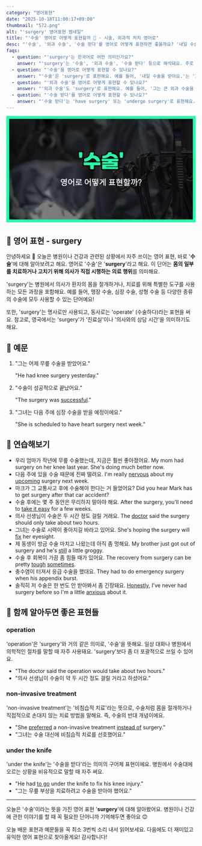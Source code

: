 ```yaml
---
category: "영어표현"
date: "2025-10-18T11:00:17+09:00"
thumbnail: "572.png"
alt: "'surgery' 영어표현 썸네일"
title: "'수술' 영어로 어떻게 표현할까 🏥 - 시술, 외과적 처치 영어로"
desc: "'수술', '외과 수술', '수술 받다'를 영어로 어떻게 표현하면 좋을까요? '내일 수술을 받아요.', '그는 큰 외과 수술을 했어요.' 등을 영어로 표현하는 법을 배워봅시다. 다양한 예문을 통해서 연습하고 본인의 표현으로 만들어 보세요."
faqs: 
  - question: "'surgery'는 한국어로 어떤 의미인가요?"
    answer: "'surgery'는 '수술', '외과 수술', '수술 받다' 등으로 해석돼요. 주로 의학적으로 몸을 치료하거나 고치는 절차를 말해요."
  - question: "'수술'을 영어로 어떻게 표현할 수 있나요?"
    answer: "'수술'은 'surgery'로 표현해요. 예를 들어, '내일 수술을 받아요.'는 'I'm having surgery tomorrow.'라고 해요."
  - question: "'외과 수술'을 영어로 어떻게 표현할 수 있나요?"
    answer: "'외과 수술'도 'surgery'로 표현해요. 예를 들어, '그는 큰 외과 수술을 했어요.'는 'He had major surgery.'라고 말해요."
  - question: "'수술 받다'를 영어로 어떻게 표현할 수 있나요?"
    answer: "'수술 받다'는 'have surgery' 또는 'undergo surgery'로 표현해요. 예를 들어, '그녀는 최근에 수술을 받았어요.'는 'She recently had surgery.'라고 해요."
---
```


!['surgery' 영어표현](./572.png)

## 🌟 영어 표현 - surgery

안녕하세요 👋 오늘은 병원이나 건강과 관련된 상황에서 자주 쓰이는 영어 표현, 바로 '**수술**'에 대해 알아보려고 해요. 영어로 '수술'은 '**surgery**'라고 해요. 이 단어는 **몸의 일부를 치료하거나 고치기 위해 의사가 직접 시행하는 의료 행위**를 의미해요.

'surgery'는 병원에서 의사가 환자의 몸을 절개하거나, 치료를 위해 특별한 도구를 사용하는 모든 과정을 포함해요. 예를 들어, 맹장 수술, 심장 수술, 성형 수술 등 다양한 종류의 수술에 모두 사용할 수 있는 단어예요!

또한, 'surgery'는 명사로만 사용되고, 동사로는 'operate' (수술하다)라는 표현을 써요. 참고로, 영국에서는 'surgery'가 '진료실'이나 '의사와의 상담 시간'을 의미하기도 해요.

## 📖 예문

1. "그는 어제 무릎 수술을 받았어요."

   "He had knee surgery yesterday."

2. "수술이 성공적으로 끝났어요."

   "The surgery was [successful](/blog/in-english/276.successful/)."

3. "그녀는 다음 주에 심장 수술을 받을 예정이에요."

   "She is scheduled to have heart surgery next week."



## 💬 연습해보기

<ul data-interactive-list>

  <li data-interactive-item>
    <span data-toggler>우리 엄마가 작년에 무릎 수술했는데, 지금은 훨씬 좋아졌어요.</span>
    <span data-answer>My mom had surgery on her knee last year. She's doing much better now.</span>
  </li>

  <li data-interactive-item>
    <span data-toggler>다음 주에 있을 수술 때문에 진짜 떨려요.</span>
    <span data-answer>I'm really <a href="/blog/in-english/115.nervous/">nervous</a> about my <a href="/blog/in-english/250.upcoming/">upcoming</a> surgery next week.</span>
  </li>

  <li data-interactive-item>
    <span data-toggler>마크가 그 교통사고 후에 수술해야 한다는 거 들었어요?</span>
    <span data-answer>Did you hear Mark has to get surgery after that car accident?</span>
  </li>

  <li data-interactive-item>
    <span data-toggler>수술 후에는 몇 주 동안은 무리하지 말아야 해요.</span>
    <span data-answer>After the surgery, you'll need to <a href="/blog/너무-긴장하지마-영어표현/">take it easy</a> for a few weeks.</span>
  </li>

  <li data-interactive-item>
    <span data-toggler>의사 선생님이 수술은 두 시간 정도 걸릴 거래요.</span>
    <span data-answer>The <a href="/blog/in-english/563.doctor/">doctor</a> said the surgery should only take about two hours.</span>
  </li>

  <li data-interactive-item>
    <span data-toggler>그녀는 수술로 시력이 좋아지길 바라고 있어요.</span>
    <span data-answer>She's hoping the surgery will <a href="/blog/in-english/524.fix/">fix</a> her eyesight.</span>
  </li>

  <li data-interactive-item>
    <span data-toggler>제 동생이 방금 수술 마치고 나왔는데 아직 좀 멍해요.</span>
    <span data-answer>My brother just got out of surgery and he's <a href="/blog/in-english/254.still/">still</a> a little groggy.</span>
  </li>

  <li data-interactive-item>
    <span data-toggler>수술 후 회복이 가끔 좀 힘들 때가 있어요.</span>
    <span data-answer>The recovery from surgery can be pretty <a href="/blog/in-english/183.tough/">tough</a> <a href="/blog/in-english/270.sometimes/">sometimes</a>.</span>
  </li>

  <li data-interactive-item>
    <span data-toggler>충수염이 터져서 응급 수술을 했대요.</span>
    <span data-answer>They had to do emergency surgery when his appendix burst.</span>
  </li>

  <li data-interactive-item>
    <span data-toggler>솔직히 저 수술은 한 번도 안 받아봐서 좀 긴장돼요.</span>
    <span data-answer><a href="/blog/in-english/336.honestly/">Honestly</a>, I've never had surgery before so I'm a little <a href="/blog/vocab-1/036.anxious/">anxious</a> about it.</span>
  </li>

</ul>

## 🤝 함께 알아두면 좋은 표현들

### operation

'operation'은 'surgery'와 거의 같은 의미로, '수술'을 뜻해요. 일상 대화나 병원에서 의학적인 절차를 말할 때 자주 사용돼요. 'surgery'보다 좀 더 포괄적으로 쓰일 수 있어요.

- "The doctor said the operation would take about two hours."
- "의사 선생님이 수술이 약 두 시간 정도 걸릴 거라고 하셨어요."

### non-invasive treatment

'non-invasive treatment'는 '비침습적 치료'라는 뜻으로, 수술처럼 몸을 절개하거나 직접적으로 손대지 않는 치료 방법을 말해요. 즉, 수술의 반대 개념이에요.

- "She [preferred](/blog/in-english/191.prefer/) a non-invasive treatment [instead of](/blog/in-english/169.instead-of/) surgery."
- "그녀는 수술 대신에 비침습적 치료를 선호했어요."

### under the knife

'under the knife'는 '수술을 받다'라는 의미의 구어체 표현이에요. 병원에서 수술대에 오르는 상황을 비유적으로 말할 때 자주 써요.

- "He had [to go](/blog/in-english/450.to-go/) under the knife to fix his knee injury."
- "그는 무릎 부상을 치료하려고 수술을 받아야 했어요."

---

오늘은 '수술'이라는 뜻을 가진 영어 표현 '**surgery**'에 대해 알아봤어요. 병원이나 건강에 관한 이야기를 할 때 꼭 필요한 단어니까 기억해두면 좋아요 😊

오늘 배운 표현과 예문들을 꼭 최소 3번씩 소리 내서 읽어보세요. 다음에도 더 재미있고 유익한 영어 표현으로 찾아올게요! 감사합니다!

